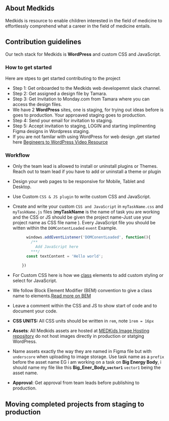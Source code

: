 


<!--

**Here are some ideas to get you started:**

🙋‍♀️ A short introduction - what is your organization all about?
🌈 Contribution guidelines - how can the community get involved?
👩‍💻 Useful resources - where can the community find your docs? Is there anything else the community should know?
🍿 Fun facts - what does your team eat for breakfast?
🧙 Remember, you can do mighty things with the power of [Markdown](https://docs.github.com/github/writing-on-github/getting-started-with-writing-and-formatting-on-github/basic-writing-and-formatting-syntax)
-->
## About Medkids
Medkids is resource to enable children interested in the field of medicine to effortlessly comprehend 
what a career in the field of medicine entails.

## Contribution guidelines
Our tech stack for Medkids is <strong>WordPress</strong> and custom CSS and JavaScript.
### How to get started
Here are stpes to get started contributing to the project
  - Step 1: Get onboarded to the Medkids web developemnt slack channel.
  - Step 2: Get assigned a design file by Tamara.
  - Step 3: Get Invitation to Monday.com from Tamara where you can access the design files.
  - We have 2 <strong>WordPress</strong> sites, one is staging, for trying out ideas before is goes to production. Your approaved staging goes to production.
  - Step 4: Send your email for invitation to staging.
  - Step 5: Accept invitation to staging, LOGIN and starting implimenting Figma designs in Wordpress staging.
  - If you are not familar with using WordPress for web design ,get started here [Begineers to WordPress Video Resource](https://www.youtube.com/watch?v=FMCR_7xVInk)
### Workflow
  - Only the team lead is allowed to install or uninstall plugins or Themes. Reach out to team lead if you have to add or uninstall a theme or plugin
  - Design your web pages to be responsive for Mobile, Tablet and Desktop.
  - Use Custom `CSS & JS plugin` to write custom CSS and JavaScript.
  - Create and write your custom `CSS and JavaScript` in `myTaskName.css` and `myTaskName.js` files (<b>myTaskName</b> is the name of task you are working and the CSS or JS should be given the project name-Just use your project name as CSS file name ). Every JavaScript file you should be witten within the  `DOMContentLoaded` `event`
    Example.
    ```js
          windows.addEventListener('DOMConentLoaded', function(){
            /**
              Add JavaScript here
            ***/
          const textContent = 'Hello world';
          
        })

    ```
    
  - For Custom CSS here is how we [class](https://rebeccaeverlenegroup.slack.com/files/U0450DR40FP/F06RNSP1C4B/20240327_124725.mp4?origin_team=T021ALT11NU&origin_channel=C020HQB61PF) elements to add custom styling or select for JavaScript.
  - We follow Block Element Modifier (BEM) convention to give a class name to elements.[Read more on BEM](https://css-tricks.com/bem-101/)
  - Leave a comment within the CSS and JS to show start of code and to document your code.
  - <b> CSS UNITS: </b> All CSS units should be written in  `rem`, note `1rem = 16px`
  - <strong>Assets</strong>: All Medkids assets are hosted at [MEDKids Image Hosting repository](https://github.com/MEDkids/images) do not host images directly in production or statging WordPress.
  - Name assets exactly the way they are named in Figma file but with `underscore` when uploading to image storage. Use task name as a `prefix` before the asset name EG i am working on a task on <b>Big Energy Body</b>, i should name my file like this <b>Big_Ener_Body_`vector1`</b> `vector1` being the asset name.
  - <strong>Approval</strong>: Get approval from team leads before publishing to production.
## Moving completed projects from staging to production

